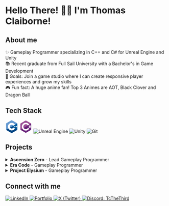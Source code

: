 # Hello There! 👋🏽 I'm Thomas Claiborne!

## About me
✨ Gameplay Programmer specializing in C++ and C# for Unreal Engine and Unity  
📚 Recent graduate from Full Sail University with a Bachelor's in Game Development  
🎯 Goals: Join a game studio where I can create responsive player experiences and grow my skills  
🎮 Fun fact: A huge anime fan! Top 3 Animes are AOT, Black Clover and Dragon Ball  

## Tech Stack
<p align="left">
  <img src="https://raw.githubusercontent.com/devicons/devicon/master/icons/cplusplus/cplusplus-original.svg" alt="C++" width="40" height="40"/>
  <img src="https://raw.githubusercontent.com/devicons/devicon/master/icons/csharp/csharp-original.svg" alt="C#" width="40" height="40"/>
  <img src="https://raw.githubusercontent.com/kenangundogan/fontisto/036b7eca71aab1bef8e6a0518f7329f13ed62f6b/icons/svg/brand/unreal-engine.svg" alt="Unreal Engine" width="40" height="40"/>
  <img src="https://www.vectorlogo.zone/logos/unity3d/unity3d-icon.svg" alt="Unity" width="40" height="40"/>
  <img src="https://www.vectorlogo.zone/logos/git-scm/git-scm-icon.svg" alt="Git" width="40" height="40"/>
</p>

## Projects
<details>
  <summary><b>Ascension Zero</b> - Lead Gameplay Programmer</summary>
  A 3rd-person RPG featuring dynamic combat systems, character progression, and training mini-games.
  <ul>
    <li>Managed a team of 9 programmers</li>
    <li>Designed modular component-based architecture</li>
    <li>Implemented combat, targeting, and progression systems</li>
  </ul>
</details>

<details>
  <summary><b>Era Code</b> - Gameplay Programmer</summary>
  Top-down shooter with advanced weapon systems and enemy AI.
  <ul>
    <li>Created weapon management and upgrade systems</li>
    <li>Implemented enemy behavior and path-finding</li>
  </ul>
</details>

<details>
  <summary><b>Project Elysium</b> - Gameplay Programmer</summary>
  3rd-person shooter featuring responsive controls and combat mechanics.
  <ul>
    <li>Developed character controller with smooth movement</li>
    <li>Built combat and interaction systems</li>
  </ul>
</details>

## Connect with me
<p align="left">
  <a href="https://www.linkedin.com/in/trc3/" target="_blank">
    <img src="https://img.shields.io/badge/LinkedIn-0077B5?style=for-the-badge&logo=linkedin&logoColor=white" alt="LinkedIn"/>
  </a>
  <a href="https://thomasclaiborne.github.io" target="_blank">
    <img src="https://img.shields.io/badge/Portfolio-000000?style=for-the-badge&logo=react&logoColor=white" alt="Portfolio"/>
  </a>
  <a href="https://twitter.com/TcTheThird" target="_blank">
    <img src="https://img.shields.io/badge/X_(Twitter)-000000?style=for-the-badge&logo=x&logoColor=white" alt="X (Twitter)"/>
  </a>
  <a href="https://discordapp.com/users/TcTheThird" target="_blank">
    <img src="https://img.shields.io/badge/Discord-5865F2?style=for-the-badge&logo=discord&logoColor=white" alt="Discord: TcTheThird"/>
  </a>
</p>
